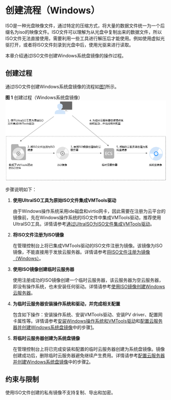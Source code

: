 # 创建流程（Windows）<a name="ims_01_0220"></a>

ISO是一种光盘映像文件，通过特定的压缩方式，将大量的数据文件统一为一个后缀名为iso的映像文件。ISO文件可以理解为从光盘中复制出来的数据文件，所以ISO文件无法直接使用，需要利用一些工具进行解压后才能使用。例如使用虚拟光驱打开，或者将ISO文件刻录到光盘中后，使用光驱来进行读取。

本章介绍通过ISO文件创建Windows系统盘镜像的操作过程。

## 创建过程<a name="section47281354125211"></a>

通过ISO文件创建Windows系统盘镜像的流程如[图1](#fig19385204211310)所示。

**图 1**  创建过程（Windows系统盘镜像）<a name="fig19385204211310"></a>  
![](figures/创建过程（Windows系统盘镜像）.png "创建过程（Windows系统盘镜像）")

步骤说明如下：

1.  **使用UltraISO工具为原始ISO文件集成VMTools驱动**

    由于Windows操作系统采用ide磁盘和virtio网卡，因此需要在注册为云平台的镜像前，先在Windows操作系统的ISO文件中集成VMTools驱动，推荐使用UltraISO工具。详情请参考[通过UltraISO为ISO文件集成VMTools驱动](通过UltraISO为ISO文件集成VMTools驱动.md)。

2.  **将ISO文件注册为ISO镜像**

    在管理控制台上将已集成VMTools驱动的ISO文件注册为镜像。该镜像为ISO镜像，不能直接用于发放云服务器。详情请参考[将ISO文件注册为镜像（Windows）](将ISO文件注册为镜像（Windows）.md)。

3.  **使用ISO镜像创建临时云服务器**

    使用注册成功的ISO镜像创建一个临时云服务器，该云服务器为空云服务器，即没有操作系统，也未安装任何驱动。详情请参考[使用ISO镜像创建Windows云服务器](使用ISO镜像创建Windows云服务器.md)。

4.  **为临时云服务器安装操作系统和驱动，并完成相关配置**

    包含如下操作：安装操作系统、安装VMTools驱动、安装PV driver、配置网卡属性等。详情请参考[安装Windows操作系统和VMTools驱动](安装Windows操作系统和VMTools驱动.md)和[配置云服务器并创建Windows系统盘镜像](配置云服务器并创建Windows系统盘镜像.md)中的步骤[1](配置云服务器并创建Windows系统盘镜像.md#li171711192182)。

5.  **将临时云服务器创建为系统盘镜像**

    在管理控制台上将已完成安装和配置的临时云服务器创建为系统盘镜像。镜像创建成功后，删除临时云服务器避免继续产生费用。详情请参考[配置云服务器并创建Windows系统盘镜像](配置云服务器并创建Windows系统盘镜像.md)中的步骤[2](配置云服务器并创建Windows系统盘镜像.md#li20752183012118)。


## 约束与限制<a name="section197731930114920"></a>

使用ISO文件创建的私有镜像不支持复制、导出和加密。

